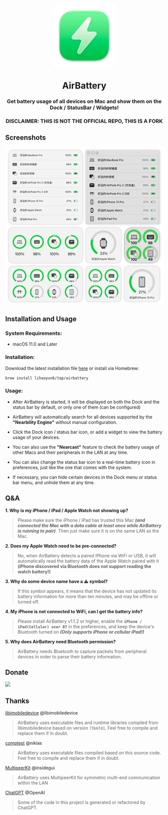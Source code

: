 # 
<p align="center">
<img src="./AirBattery/Assets.xcassets/AppIcon.appiconset/icon_128x128@2x.png" width="200" height="200" />
<h1 align="center">AirBattery</h1>
<h3 align="center">Get battery usage of all devices on Mac and show them on the Dock / StatusBar / Widgets!<br></h3> 
<h3 align="center">DISCLAIMER: THIS IS NOT THE OFFICIAL REPO, THIS IS A FORK</h3>

</p>

## Screenshots
<p align="center">
<picture>
  <source media="(prefers-color-scheme: dark)" srcset="./img/preview_dark.png">
  <source media="(prefers-color-scheme: light)" srcset="./img/preview.png">
  <img alt="QuickRecorder Screenshots" src="./img/preview.png" width="840"/>
</picture>
</p>

## Installation and Usage
### System Requirements:
- macOS 11.0 and Later  

### Installation:
Download the latest installation file [here](../../releases/latest) or install via Homebrew:  

```bash
brew install lihaoyun6/tap/airbattery
```

### Usage: 
- After AirBattery is started, it will be displayed on both the Dock and the status bar by default, or only one of them (can be configured)  

- AirBattery will automatically search for all devices supported by the **"Nearbility Engine"** without manual configuration.  
- Click the Dock icon / status bar icon, or add a widget to view the battery usage of your devices.  
- You can also use the **"Nearcast"** feature to check the battery usage of other Macs and their peripherals in the LAN at any time.  
- You can also change the status bar icon to a real-time battery icon in preferences, just like the one that comes with the system.  
- If necessary, you can hide certain devices in the Dock menu or status bar menu, and unhide them at any time.  

## Q&A
**1. Why is my iPhone / iPad / Apple Watch not showing up?**
> Please make sure the iPhone / iPad has trusted this Mac ***(and connected the Mac with a data cable at least once while AirBattery is running to pair)***. Then just make sure it is on the same LAN as the Mac.  

**2. Does my Apple Watch need to be pre-connected?**
> No, when AirBattery detects a paired iPhone via WiFi or USB, it will automatically read the battery data of the Apple Watch paired with it **(iPhone discovered via Bluetooth does not support reading the watch battery!)** 

**3. Why do some device name have a ⚠️ symbol?**
> If this symbol appears, it means that the device has not updated its battery information for more than ten minutes, and may be offline or turned off.  

**4. My iPhone is not connected to WiFi, can I get the battery info?**
> Please install AirBattery v1.1.2 or higher, enable the **`iPhone / iPad(Cellular) over BT`** in the preferences, and keep the device's Bluetooth turned on ***(Only supports iPhone or cellular iPad!)***  

**5. Why does AirBattery need Bluetooth permission?**
> AirBattery needs Bluetooth to capture packets from peripheral devices in order to parse their battery information.  

## Donate
<img src="./img/donate.png" width="350"/>

## Thanks
[libimobiledevice](https://github.com/libimobiledevice/libimobiledevice) @libimobiledevice  
> AirBattery uses executable files and runtime libraries compiled from libimobiledevice based on version `73b6fd1`. Feel free to compile and replace them if in doubt.

[comptest](https://gist.github.com/nikias/ebc6e975dc908f3741af0f789c5b1088) @nikias  
> AirBattery uses executable files compiled based on this source code. Feel free to compile and replace them if in doubt.  

[MultipeerKit](https://github.com/insidegui/MultipeerKit) @insidegui  
> AirBattery uses MultipeerKit for symmetric multi-end communication within the LAN  

[ChatGPT](https://chat.openai.com) @OpenAI  
> Some of the code in this project is generated or refactored by ChatGPT.  
